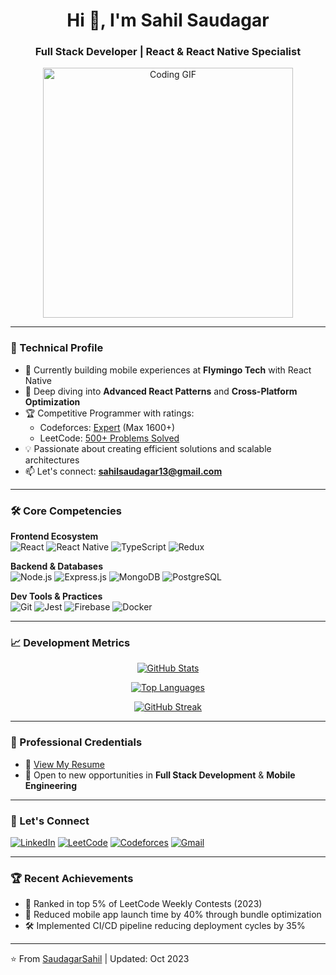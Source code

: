 <h1 align="center">Hi 👋, I'm Sahil Saudagar</h1>
<h3 align="center">Full Stack Developer | React & React Native Specialist</h3>

<div align="center">
  <img src="https://media.giphy.com/media/qgQUggAC3Pfv687qPC/giphy.gif" width="400" alt="Coding GIF">
</div>

---

### 🚀 Technical Profile

- 🔭 Currently building mobile experiences at **Flymingo Tech** with React Native
- 🌱 Deep diving into **Advanced React Patterns** and **Cross-Platform Optimization**
- 🏆 Competitive Programmer with ratings:
  - Codeforces: [Expert](https://codeforces.com/profile/sahilsaudagar13) (Max 1600+)
  - LeetCode: [500+ Problems Solved](https://leetcode.com/sahilsaudagar13/)
- 💡 Passionate about creating efficient solutions and scalable architectures
- 📫 Let's connect: **sahilsaudagar13@gmail.com**

---

### 🛠 Core Competencies

**Frontend Ecosystem**  
![React](https://img.shields.io/badge/React-20232A?style=flat&logo=react&logoColor=61DAFB)
![React Native](https://img.shields.io/badge/React_Native-20232A?style=flat&logo=react&logoColor=61DAFB)
![TypeScript](https://img.shields.io/badge/TypeScript-007ACC?style=flat&logo=typescript&logoColor=white)
![Redux](https://img.shields.io/badge/Redux-593D88?style=flat&logo=redux&logoColor=white)

**Backend & Databases**  
![Node.js](https://img.shields.io/badge/Node.js-43853D?style=flat&logo=node.js&logoColor=white)
![Express.js](https://img.shields.io/badge/Express.js-404D59?style=flat)
![MongoDB](https://img.shields.io/badge/MongoDB-4EA94B?style=flat&logo=mongodb&logoColor=white)
![PostgreSQL](https://img.shields.io/badge/PostgreSQL-316192?style=flat&logo=postgresql&logoColor=white)

**Dev Tools & Practices**  
![Git](https://img.shields.io/badge/Git-F05032?style=flat&logo=git&logoColor=white)
![Jest](https://img.shields.io/badge/Jest-C21325?style=flat&logo=jest&logoColor=white)
![Firebase](https://img.shields.io/badge/Firebase-FFCA28?style=flat&logo=firebase&logoColor=black)
![Docker](https://img.shields.io/badge/Docker-2496ED?style=flat&logo=docker&logoColor=white)

---

### 📈 Development Metrics

<div align="center">
  
[![GitHub Stats](https://github-readme-stats.vercel.app/api?username=SaudagarSahil&show_icons=true&theme=radical&hide_border=true)](https://github.com/SaudagarSahil)

[![Top Languages](https://github-readme-stats.vercel.app/api/top-langs/?username=SaudagarSahil&layout=compact&theme=radical&hide_border=true)](https://github.com/SaudagarSahil)

[![GitHub Streak](https://streak-stats.demolab.com/?user=SaudagarSahil&theme=radical&hide_border=true)](https://git.io/streak-stats)

</div>

---

### 📄 Professional Credentials

- 📌 [View My Resume](https://drive.google.com/file/d/1RiuCQgmNQd6gmLOAPWSEchlaKe-B3_BC/view)
- 🏢 Open to new opportunities in **Full Stack Development** & **Mobile Engineering**

---

### 🤝 Let's Connect

[![LinkedIn](https://img.shields.io/badge/LinkedIn-0077B5?style=for-the-badge&logo=linkedin&logoColor=white)](https://www.linkedin.com/in/sahil-saudagar-668a381b9)
[![LeetCode](https://img.shields.io/badge/-LeetCode-FFA116?style=for-the-badge&logo=LeetCode&logoColor=black)](https://leetcode.com/sahilsaudagar13/)
[![Codeforces](https://img.shields.io/badge/Codeforces-445f9d?style=for-the-badge&logo=Codeforces&logoColor=white)](https://codeforces.com/profile/sahilsaudagar13)
[![Gmail](https://img.shields.io/badge/Gmail-D14836?style=for-the-badge&logo=gmail&logoColor=white)](mailto:sahilsaudagar13@gmail.com)

---

### 🏆 Recent Achievements

- 🥇 Ranked in top 5% of LeetCode Weekly Contests (2023)
- 🚀 Reduced mobile app launch time by 40% through bundle optimization
- 🛠 Implemented CI/CD pipeline reducing deployment cycles by 35%

---

⭐ From [SaudagarSahil](https://github.com/SaudagarSahil) | Updated: Oct 2023
